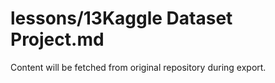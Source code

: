 # lessons/13Kaggle Dataset Project.md

Content will be fetched from original repository during export.
